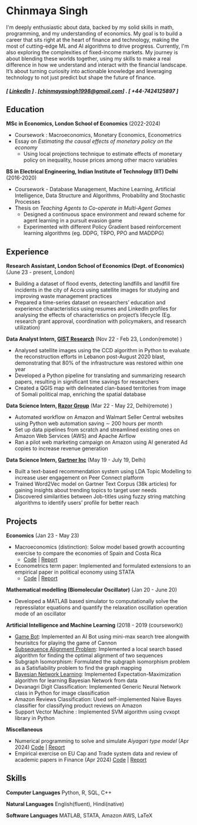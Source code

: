 Chinmaya Singh
======

<div title="Disclaimer: I am not a fancy writer. This text was generated with the help of Grammarly's AI assistant">I'm deeply enthusiastic about data, backed by my solid skills in math, programming, and my understanding of economics. My goal is to build a career that sits right at the heart of finance and technology, making the most of cutting-edge ML and AI algorithms to drive progress. Currently, I'm also exploring the complexities of fixed-income markets. My journey is about blending these worlds together, using my skills to make a real difference in how we understand and interact with the financial landscape. It’s about turning curiosity into actionable knowledge and leveraging technology to not just predict but shape the future of finance.</div>


##### [ <a href="https://www.linkedin.com/in/chinmaya-singh" target="_blank">LinkedIn</a> ] . [chinmayasingh1998@gmail.com] . [ +44-7424125897 ]

Education
---------
**MSc in Economics, London School of Economics** (2022-2024)

- Coursework : Macroeconomics, Monetary Economics, Econometrics
- Essay on *Estimating the causal effects of monetary policy on the economy*
    - Using local projections technique to estimate effects of monetary policy on inequality, house prices among other macro variables

**BS in Electrical Engineering, Indian Institute of Technology (IIT) Delhi** (2016-2020)

- Coursework - Database Management, Machine Learning, Artificial Intelligence, Data Structure and Algorithms,
Probability and Stochastic Processes
- Thesis on *Teaching Agents to Co-operate in Multi-Agent Games*
    - Designed a continuous space environment and reward scheme for agent learning in a pursuit evasion game
    - Experimented with different Policy Gradient based reinforcement learning algorithms (eg. DDPG, TRPO, PPO and MADDPG)
  
Experience
---------
**Research Assistant, London School of Economics (Dept. of Economics)** (June 23 - present, London)
- Building a dataset of flood events, detecting landfills and landfill fire incidents in the city of Accra using satellite images for studying and improving waste management practices
- Prepared a time-series dataset on researchers’ education and experience characteristics using resumes and LinkedIn profiles for analysing the effects of characteristics on project’s lifecycle (Eg. research grant approval, coordination with policymakers, and research utilization)

**Data Analyst Intern, <a href="https://www.gist-research.com/" target="_blank">GIST Research</a>** (Nov 22 - Feb 23, London(remote) )

- Analysed satellite images using the CCD algorithm in Python to evaluate the reconstruction efforts in Lebanon post-August 2020 blast, demonstrating that 80% of the infrastructure was restored within one year
- Developed a Python pipeline for translating and summarizing research papers, resulting in significant time savings for researchers
- Created a QGIS map with delineated clan-based territories from image of Somali political map, enriching the spatial database 

**Data Science Intern, <a href="https://www.razor-group.com/" target="_blank">Razor Group</a>** (Mar 22 - May 22, Delhi(remote) )

- Automated workflow on Amazon and Walmart Seller Central websites using Python web automation saving ∼ 200 hours per month
- Set up data pipelines from scratch and streamlined existing ones on Amazon Web Services (AWS) and Apache Airflow
- Ran a pilot web marketing campaign on Amazon using AI generated Ad copies to increase revenue generation

**Data Science Intern, <a href="https://www.gartner.com/en" target="_blank">Gartner Inc</a>** (May 19 - July 19, Delhi)

- Built a text-based recommendation system using LDA Topic Modelling to increase user engagement on Peer Connect platform
- Trained Word2Vec model on Gartner Text Corpus (38k articles) for gaining insights about trending topics to target user needs
- Discovered similarities between Job-titles using fuzzy string matching algorithms to identify users’ profile for better reach

Projects
--------
**Economics** (Jan 23 - May 23)
- Macroeconomics (distinction): Solow model based growth accounting exercise to compare the economies of Spain and Costa Rica
    - [Code](./macro_project/Macroeconomics_Project.md) &#124; [Report](./macro_project/report.pdf)
- Econometrics term paper: Implemented and formulated extensions to an empirical paper in political economy using STATA
    - [Code](./metrics_project/code.pdf) &#124; [Report](./metrics_project/55027_report.pdf)

**Mathematical modelling (Biomolecular Oscillator)** (Jan 20 - June 20)
- Developed a MATLAB based simulator to computationally solve the repressilator equations and quantify the relaxation oscillation operation mode of an oscillator

**Artificial Intelligence and Machine Learning** (2018 - 2019 (coursework))
- [Game Bot](https://github.com/chinmaya1998/AI-A2): Implemented an AI Bot using mini-max search tree alongwith heurisitcs for playing the game of Cannon
- [Subsequence Alignment Problem](https://github.com/chinmaya1998/AI-A1): Implemented a local search based algorithm for finding the optimal alignment of two sequences
- Subgraph Isomorphism: Formulated the subgraph isomorphism problem as a Satisfiability problem to find the graph mapping 
- [Bayesian Network Learning](https://github.com/chinmaya1998/AI-A4): Implemented Expectation-Maximization algorithm for learning Bayesian Network from data
- Devanagri Digit Classification: Implemented Generic Neural Network class in Python for image classification
- Amazon Reviews Classification: Used self-implemented Naive Bayes classifier for classifying product reviews on Amazon
- Support Vector Machine : Implemented SVM algorithm using cvxopt library in Python

**Miscellaneous** 
- Numerical programming to solve and simulate *Aiyagari type model* (Apr 2024) [Code](./aiyagari/Code_FiniteHorizon_Final.md) &#124; [Report](./aiyagari/Report.pdf)
- Empirical exercise on EU Cap and Trade system data and review of academic papers in Finance (Apr 2024) [Code](./capntrade/Empirical_Exercise.md) &#124; [Report](./capntrade/Assignment_Report-redacted.pdf)

Skills
------
**Computer Languages** Python, R, SQL, C++

**Natural Languages** English(fluent), Hindi(native)

**Software Languages** MATLAB, STATA, Amazon AWS, LaTeX
